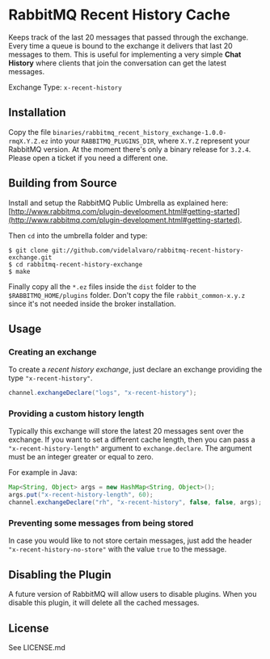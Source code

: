 # RabbitMQ Recent History Cache

Keeps track of the last 20 messages that passed through the exchange. Every time a queue is bound to the exchange it delivers that last 20 messages to them. This is useful for implementing a very simple __Chat History__ where clients that join the conversation can get the latest messages.

Exchange Type: `x-recent-history`

## Installation ##

Copy the file
`binaries/rabbitmq_recent_history_exchange-1.0.0-rmqX.Y.Z.ez` into
your `RABBITMQ_PLUGINS_DIR`, where `X.Y.Z` represent your RabbitMQ
version. At the moment there's only a binary release for
`3.2.4`. Please open a ticket if you need a different one.

## Building from Source ##

Install and setup the RabbitMQ Public Umbrella as explained here: [http://www.rabbitmq.com/plugin-development.html#getting-started](http://www.rabbitmq.com/plugin-development.html#getting-started).

Then `cd` into the umbrella folder and type:

    $ git clone git://github.com/videlalvaro/rabbitmq-recent-history-exchange.git
    $ cd rabbitmq-recent-history-exchange
    $ make

Finally copy all the `*.ez` files inside the `dist` folder to the `$RABBITMQ_HOME/plugins` folder. Don't copy the file `rabbit_common-x.y.z` since it's not needed inside the broker installation.

## Usage ##

### Creating an exchange  ###

To create a _recent history exchange_, just declare an exchange providing the type `"x-recent-history"`.

```java
channel.exchangeDeclare("logs", "x-recent-history");
```

### Providing a custom history length ###

Typically this exchange will store the latest 20 messages sent over
the exchange. If you want to set a different cache length, then you
can pass a `"x-recent-history-length"` argument to `exchange.declare`.
The argument must be an integer greater or equal to zero.

For example in Java:

```java
Map<String, Object> args = new HashMap<String, Object>();
args.put("x-recent-history-length", 60);
channel.exchangeDeclare("rh", "x-recent-history", false, false, args);
```

### Preventing some messages from being stored ###

In case you would like to not store certain messages, just
add the header `"x-recent-history-no-store"` with the value `true` to
the message.

## Disabling the Plugin ##

A future version of RabbitMQ will allow users to disable plugins. When
you disable this plugin, it will delete all the cached messages.

## License

See LICENSE.md
